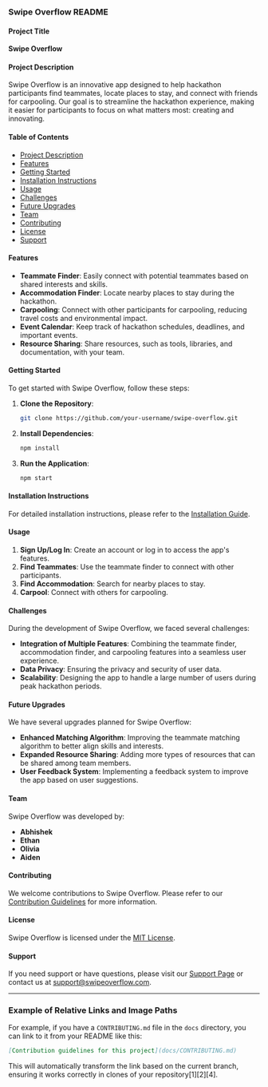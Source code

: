 ### Swipe Overflow README

#### Project Title
**Swipe Overflow**

#### Project Description
Swipe Overflow is an innovative app designed to help hackathon participants find teammates, locate places to stay, and connect with friends for carpooling. Our goal is to streamline the hackathon experience, making it easier for participants to focus on what matters most: creating and innovating.

#### Table of Contents
- [Project Description](#project-description)
- [Features](#features)
- [Getting Started](#getting-started)
- [Installation Instructions](#installation-instructions)
- [Usage](#usage)
- [Challenges](#challenges)
- [Future Upgrades](#future-upgrades)
- [Team](#team)
- [Contributing](#contributing)
- [License](#license)
- [Support](#support)

#### Features
- **Teammate Finder**: Easily connect with potential teammates based on shared interests and skills.
- **Accommodation Finder**: Locate nearby places to stay during the hackathon.
- **Carpooling**: Connect with other participants for carpooling, reducing travel costs and environmental impact.
- **Event Calendar**: Keep track of hackathon schedules, deadlines, and important events.
- **Resource Sharing**: Share resources, such as tools, libraries, and documentation, with your team.

#### Getting Started
To get started with Swipe Overflow, follow these steps:

1. **Clone the Repository**:
   ```bash
   git clone https://github.com/your-username/swipe-overflow.git
   ```
2. **Install Dependencies**:
   ```bash
   npm install
   ```
3. **Run the Application**:
   ```bash
   npm start
   ```

#### Installation Instructions
For detailed installation instructions, please refer to the [Installation Guide](docs/INSTALLATION.md).

#### Usage
1. **Sign Up/Log In**: Create an account or log in to access the app's features.
2. **Find Teammates**: Use the teammate finder to connect with other participants.
3. **Find Accommodation**: Search for nearby places to stay.
4. **Carpool**: Connect with others for carpooling.

#### Challenges
During the development of Swipe Overflow, we faced several challenges:

- **Integration of Multiple Features**: Combining the teammate finder, accommodation finder, and carpooling features into a seamless user experience.
- **Data Privacy**: Ensuring the privacy and security of user data.
- **Scalability**: Designing the app to handle a large number of users during peak hackathon periods.

#### Future Upgrades
We have several upgrades planned for Swipe Overflow:

- **Enhanced Matching Algorithm**: Improving the teammate matching algorithm to better align skills and interests.
- **Expanded Resource Sharing**: Adding more types of resources that can be shared among team members.
- **User Feedback System**: Implementing a feedback system to improve the app based on user suggestions.

#### Team
Swipe Overflow was developed by:

- **Abhishek**
- **Ethan**
- **Olivia**
- **Aiden**

#### Contributing
We welcome contributions to Swipe Overflow. Please refer to our [Contribution Guidelines](docs/CONTRIBUTING.md) for more information.

#### License
Swipe Overflow is licensed under the [MIT License](LICENSE.md).

#### Support
If you need support or have questions, please visit our [Support Page](docs/SUPPORT.md) or contact us at [support@swipeoverflow.com](mailto:support@swipeoverflow.com).

---

### Example of Relative Links and Image Paths

For example, if you have a `CONTRIBUTING.md` file in the `docs` directory, you can link to it from your README like this:

```markdown
[Contribution guidelines for this project](docs/CONTRIBUTING.md)
```

This will automatically transform the link based on the current branch, ensuring it works correctly in clones of your repository[1][2][4].
